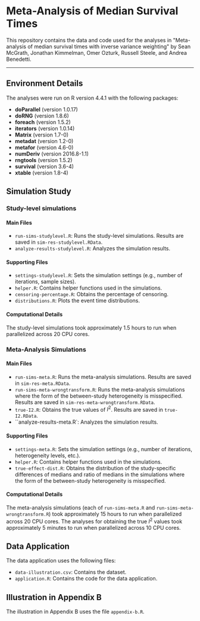# Meta-Analysis of Median Survival Times

This repository contains the data and code used for the analyses in "Meta-analysis of median survival times with inverse variance weighting" by Sean McGrath, Jonathan Kimmelman, Omer Ozturk, Russell Steele, and Andrea Benedetti. 

---

## Environment Details

The analyses were run on R version 4.4.1 with the following packages: 

- **doParallel** (version 1.0.17)
- **doRNG** (version 1.8.6)
- **foreach** (version 1.5.2)
- **iterators** (version 1.0.14)
- **Matrix** (version 1.7-0)
- **metadat** (version 1.2-0)
- **metafor** (version 4.6-0)
- **numDeriv** (version 2016.8-1.1)
- **rngtools** (version 1.5.2)
- **survival** (version 3.6-4)
- **xtable** (version 1.8-4)

## Simulation Study

### Study-level simulations

#### Main Files

- ``run-sims-studylevel.R``: Runs the study-level simulations. Results are saved in ``sim-res-studylevel.RData``.
- ``analyze-results-studylevel.R``: Analyzes the simulation results.

#### Supporting Files

- ``settings-studylevel.R``: Sets the simulation settings (e.g., number of iterations, sample sizes).
- ``helper.R``: Contains helper functions used in the simulations.
- ``censoring-percentage.R``: Obtains the percentage of censoring.
- ``distributions.R``: Plots the event time distributions.

#### Computational Details

The study-level simulations took approximately 1.5 hours to run when parallelized across 20 CPU cores. 

### Meta-Analysis Simulations

#### Main Files

- ``run-sims-meta.R``: Runs the meta-analysis simulations. Results are saved in ``sim-res-meta.RData``.
- ``run-sims-meta-wrongtransform.R``: Runs the meta-analysis simulations where the form of the between-study heterogeneity is misspecified. Results are saved in ``sim-res-meta-wrongtransform.RData``.
- ``true-I2.R``: Obtains the true values of $I^2$. Results are saved in ``true-I2.RData``.
- ``analyze-results-meta.R`: Analyzes the simulation results.

#### Supporting Files

- ``settings-meta.R``: Sets the simulation settings (e.g., number of iterations, heterogeneity levels, etc.).
- ``helper.R``: Contains helper functions used in the simulations.
- ``true-effect-dist.R``: Obtains the distribution of the study-specific differences of medians and ratio of medians in the simulations where the form of the between-study heterogeneity is misspecified.

#### Computational Details

The meta-analysis simulations (each of ``run-sims-meta.R`` and ``run-sims-meta-wrongtransform.R``) took approximately 15 hours to run when parallelized across 20 CPU cores. The analyses for obtaining the true $I^2$ values took approximately 5 minutes to run when parallelized across 10 CPU cores. 

## Data Application

The data application uses the following files: 

- ``data-illustration.csv``: Contains the dataset.
- ``application.R``: Contains the code for the data application.

## Illustration in Appendix B

The illustration in Appendix B uses the file ``appendix-b.R``.
